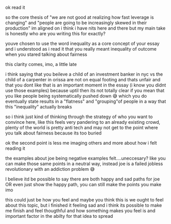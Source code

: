 ok read it

so the core thesis of "we are not good at realizing how fast leverage is changing" and "people are going to be increasingly skewed in their production" im aligned on
i think i have nits here and there but my main take is honestly who are you writing this for exactly?

youve chosen to use the word inequality as a core concept of your essay and i understood as i read it that you really meant inequality of outcome when you stared talking about fairness

this clarity comes, imo, a little late

i think saying that you beileve a child of an investment banker in nyc vs the child of a carpenter in orissa are not on equal footing and thats unfair and that you dont like that is an important moment in the essay (i know you didnt use those examples) because uptil then its not totally clear if you mean that you like people being systematically pushed down 😅 which you do eventually state results in a "flatness" and "grouping"of  people in a way  that this "inequality" actually breaks

so i think just kind of thinking through the strategy of who you want to convince here, like this feels very pandering to an already existing crowd, plenty of the world is pretty anti tech and may not get to the point where you talk about fairness because its too buried

ok the second point is less me imaging others and more about how i felt reading it

the examples about joe being negative examples felt....uneccesary? like you can make those same points in a neutral way, instead joe is a failed jobless revolutionary with an addiction problem 😅

I believe itd be possible to say there are both happy and sad paths for joe OR even just show the happy path, you can still make the points you make imo

this could just be how you feel and maybe you think this is we ought to feel about this topic, but i finished it feeling sad and i think its possible to make me finish and feel thougthful
and how something makes you feel is and important factor in the abilty for that idea to spread